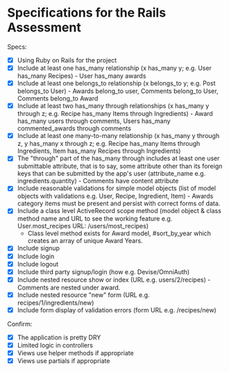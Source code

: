 # Specifications for the Rails Assessment

Specs:
- [x] Using Ruby on Rails for the project
- [x] Include at least one has_many relationship (x has_many y; e.g. User has_many Recipes) 
      -  User has_many awards
- [x] Include at least one belongs_to relationship (x belongs_to y; e.g. Post belongs_to User)
      - Awards belong_to user, Comments belong_to User, Comments belong_to Award
- [x] Include at least two has_many through relationships (x has_many y through z; e.g. Recipe has_many Items through Ingredients)
      - Award has_many users through comments, Users has_many commented_awards through comments
- [x] Include at least one many-to-many relationship (x has_many y through z, y has_many x through z; e.g. Recipe has_many Items through Ingredients, Item has_many Recipes through Ingredients)
- [x] The "through" part of the has_many through includes at least one user submittable attribute, that is to say, some attribute other than its foreign keys that can be submitted by the app's user (attribute_name e.g. ingredients.quantity)
      - Comments have content attribute
- [x] Include reasonable validations for simple model objects (list of model objects with validations e.g. User, Recipe, Ingredient, Item)
      - Awards category items must be present and persist with correct forms of data.
- [x] Include a class level ActiveRecord scope method (model object & class method name and URL to see the working feature e.g. User.most_recipes URL: /users/most_recipes)
     - Class level method exists for Award model, #sort_by_year which creates an array of unique Award Years.
- [x] Include signup
- [x] Include login
- [x] Include logout
- [x] Include third party signup/login (how e.g. Devise/OmniAuth)
- [x] Include nested resource show or index (URL e.g. users/2/recipes)
      - Comments are nested under award.
- [x] Include nested resource "new" form (URL e.g. recipes/1/ingredients/new)
- [x] Include form display of validation errors (form URL e.g. /recipes/new)

Confirm:
- [x] The application is pretty DRY
- [x] Limited logic in controllers
- [x] Views use helper methods if appropriate
- [x] Views use partials if appropriate